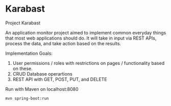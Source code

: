 # Karabast
Project Karabast

An application monitor project aimed to implement common everyday things that most web applications should do. It will take in input via REST APIs, process the data, and take action based on the results.

Implementation Goals:
1. User permissions / roles with restrictions on pages / functionality based on these.
2. CRUD Database operartions
3. REST API with GET, POST, PUT, and DELETE

Run with Maven on localhost:8080

```mvn spring-boot:run```
